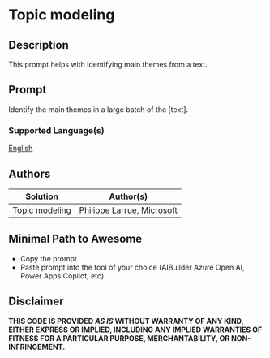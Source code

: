 # Topic modeling

## Description

This prompt helps with identifying main themes from a text.

## Prompt

Identify the main themes in a large batch of the [text].

### Supported Language(s)

[English](./en-us/prompt.md)

## Authors

Solution|Author(s)
--------|---------
Topic modeling | [Philippe Larrue](https://github.com/Phil-cmd), Microsoft

## Minimal Path to Awesome

* Copy the prompt
* Paste prompt into the tool of your choice (AIBuilder Azure Open AI, Power Apps Copilot, etc)

## Disclaimer

**THIS CODE IS PROVIDED *AS IS* WITHOUT WARRANTY OF ANY KIND, EITHER EXPRESS OR IMPLIED, INCLUDING ANY IMPLIED WARRANTIES OF FITNESS FOR A PARTICULAR PURPOSE, MERCHANTABILITY, OR NON-INFRINGEMENT.**

